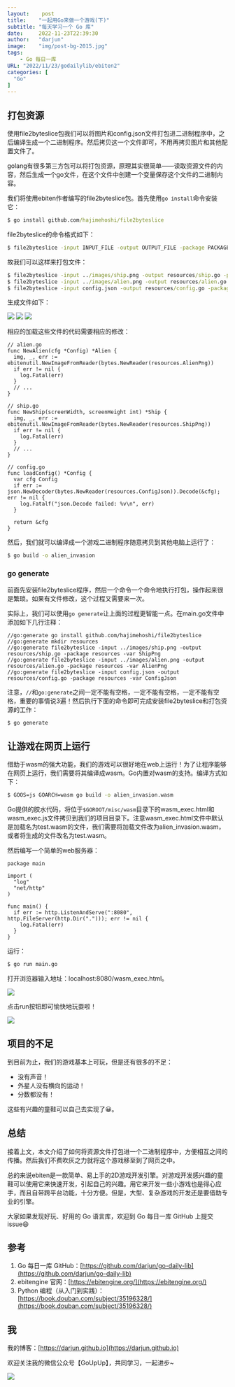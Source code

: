 ```yaml
---
layout:    post
title:    "一起用Go来做一个游戏(下)"
subtitle: "每天学习一个 Go 库"
date:     2022-11-23T22:39:30
author:   "darjun"
image:    "img/post-bg-2015.jpg"
tags:
    - Go 每日一库
URL: "2022/11/23/godailylib/ebiten2"
categories: [
  "Go"
]
---
```


## 打包资源

使用file2byteslice包我们可以将图片和config.json文件打包进二进制程序中，之后编译生成一个二进制程序。然后拷贝这一个文件即可，不用再拷贝图片和其他配置文件了。

golang有很多第三方包可以将打包资源，原理其实很简单——读取资源文件的内容，然后生成一个go文件，在这个文件中创建一个变量保存这个文件的二进制内容。

我们将使用ebiten作者编写的file2byteslice包。首先使用`go install`命令安装它：

```cmd
$ go install github.com/hajimehoshi/file2byteslice
```

file2byteslice的命令格式如下：

```cmd
$ file2byteslice -input INPUT_FILE -output OUTPUT_FILE -package PACKAGE_NAME -var VARIABLE_NAME
```

故我们可以这样来打包文件：

```cmd
$ file2byteslice -input ../images/ship.png -output resources/ship.go -package resources -var ShipPng
$ file2byteslice -input ../images/alien.png -output resources/alien.go -package resources -var AlienPng
$ file2byteslice -input config.json -output resources/config.go -package resources -var ConfigJson
```

生成文件如下：

![](/img/in-post/godailylib/ebiten22.png#center)
![](/img/in-post/godailylib/ebiten23.png#center)
![](/img/in-post/godailylib/ebiten24.png#center)

相应的加载这些文件的代码需要相应的修改：

```golang
// alien.go
func NewAlien(cfg *Config) *Alien {
  img, _, err := ebitenutil.NewImageFromReader(bytes.NewReader(resources.AlienPng))
  if err != nil {
    log.Fatal(err)
  }
  // ...
}
```

```golang
// ship.go
func NewShip(screenWidth, screenHeight int) *Ship {
  img, _, err := ebitenutil.NewImageFromReader(bytes.NewReader(resources.ShipPng))
  if err != nil {
    log.Fatal(err)
  }
  // ...
}
```

```golang
// config.go
func loadConfig() *Config {
  var cfg Config
  if err := json.NewDecoder(bytes.NewReader(resources.ConfigJson)).Decode(&cfg); err != nil {
    log.Fatalf("json.Decode failed: %v\n", err)
  }

  return &cfg
}
```

然后，我们就可以编译成一个游戏二进制程序随意拷贝到其他电脑上运行了：

```cmd
$ go build -o alien_invasion
```

### go generate

前面先安装file2byteslice程序，然后一个命令一个命令地执行打包，操作起来很是繁琐。如果有文件修改，这个过程又需要来一次。

实际上，我们可以使用`go generate`让上面的过程更智能一点。在main.go文件中添加如下几行注释：

```golang
//go:generate go install github.com/hajimehoshi/file2byteslice
//go:generate mkdir resources
//go:generate file2byteslice -input ../images/ship.png -output resources/ship.go -package resources -var ShipPng
//go:generate file2byteslice -input ../images/alien.png -output resources/alien.go -package resources -var AlienPng
//go:generate file2byteslice -input config.json -output resources/config.go -package resources -var ConfigJson
```

注意，`//`和`go:generate`之间一定不能有空格，一定不能有空格，一定不能有空格，重要的事情说3遍！然后执行下面的命令即可完成安装file2byteslice和打包资源的工作：

```cmd
$ go generate
```

## 让游戏在网页上运行

借助于wasm的强大功能，我们的游戏可以很好地在web上运行！为了让程序能够在网页上运行，我们需要将其编译成wasm。Go内置对wasm的支持。编译方式如下：

```cmd
$ GOOS=js GOARCH=wasm go build -o alien_invasion.wasm
```

Go提供的胶水代码，将位于`$GOROOT/misc/wasm`目录下的wasm_exec.html和wasm_exec.js文件拷贝到我们的项目目录下。注意wasm_exec.html文件中默认是加载名为test.wasm的文件，我们需要将加载文件改为alien_invasion.wasm，或者将生成的文件改名为test.wasm。

然后编写一个简单的web服务器：

```golang
package main

import (
  "log"
  "net/http"
)

func main() {
  if err := http.ListenAndServe(":8080", http.FileServer(http.Dir("."))); err != nil {
    log.Fatal(err)
  }
}
```

运行：

```cmd
$ go run main.go
```

打开浏览器输入地址：localhost:8080/wasm_exec.html。

![](/img/in-post/godailylib/ebiten25.png#center)

点击run按钮即可愉快地玩耍啦！

![](/img/in-post/godailylib/ebiten26.gif#center)

## 项目的不足

到目前为止，我们的游戏基本上可玩，但是还有很多的不足：
* 没有声音！
* 外星人没有横向的运动！
* 分数都没有！

这些有兴趣的童鞋可以自己去实现了😀。

## 总结

接着上文，本文介绍了如何将资源文件打包进一个二进制程序中，方便相互之间的传播。然后我们不费吹灰之力就将这个游戏移至到了网页之中。

总的来说ebiten是一款简单、易上手的2D游戏开发引擎。对游戏开发感兴趣的童鞋可以使用它来快速开发，引起自己的兴趣。用它来开发一些小游戏也是得心应手，而且自带跨平台功能，十分方便。但是，大型、复杂游戏的开发还是要借助专业的引擎。

大家如果发现好玩、好用的 Go 语言库，欢迎到 Go 每日一库 GitHub 上提交 issue😄

## 参考

1. Go 每日一库 GitHub：[https://github.com/darjun/go-daily-lib](https://github.com/darjun/go-daily-lib)
2. ebitengine 官网：[https://ebitengine.org/](https://ebitengine.org/)
3. Python 编程（从入门到实践）：[https://book.douban.com/subject/35196328/](https://book.douban.com/subject/35196328/)

## 我

我的博客：[https://darjun.github.io](https://darjun.github.io)

欢迎关注我的微信公众号【GoUpUp】，共同学习，一起进步~

![](/img/wxsearch.png#center)